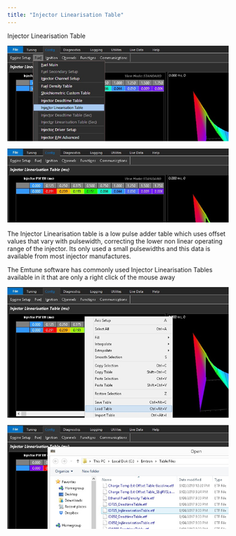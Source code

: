 ```yaml
---
title: "Injector Linearisation Table"
---
```


Injector Linearisation Table

![Image](</img/Z Axis64.jpg>)

![Image](</img/Z Axis65.jpg>)

The Injector Linearisation table is a low pulse adder table which uses offset values that vary with pulsewidth, correcting the lower non linear operating range of the injector. Its only used a small pulsewidths and this data is available from most injector manufactures.&nbsp;

The Emtune software has commonly used Injector Linearisation Tables available in it that are only a right click of the mouse away


![Image](</img/Z Axis66.jpg>)


![Image](</img/Z Axis67.jpg>)
